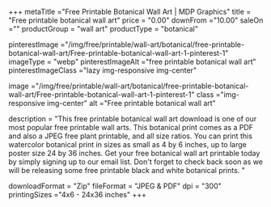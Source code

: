 +++
metaTitle ="Free Printable Botanical Wall Art | MDP Graphics"
title = "Free printable botanical wall art"
price = "0.00"
downFrom ="10.00"
saleOn =""
productGroup = "wall art"
productType = "botanical"

pinterestImage ="/img/free/printable/wall-art/botanical/free-printable-botanical-wall-art/Free-printable-botanical-wall-art-1-pinterest-1"
imageType = "webp"
pinterestImageAlt ="free printable botanical wall art"
pinterestImageClass ="lazy img-responsive img-center"

image ="/img/free/printable/wall-art/botanical/free-printable-botanical-wall-art/Free-printable-botanical-wall-art-1-pinterest-1"
class ="img-responsive img-center"
alt ="Free printable botanical wall art"


description = "This free printable botanical wall art download is one of our most popular free printable wall arts. This botanical print comes as a PDF and also a JPEG free plant printable, and all size ratios. You can print this watercolor botanical print in sizes as small as 4 by 6 inches, up to large poster size 24 by 36 inches. Get your free botanical wall art printable today by simply signing up to our email list. Don't forget to check back soon as we will be releasing some free printable black and white botanical prints. "

downloadFormat = "Zip"
fileFormat = "JPEG & PDF"
dpi = "300"
printingSizes ="4x6 - 24x36 inches"
+++


